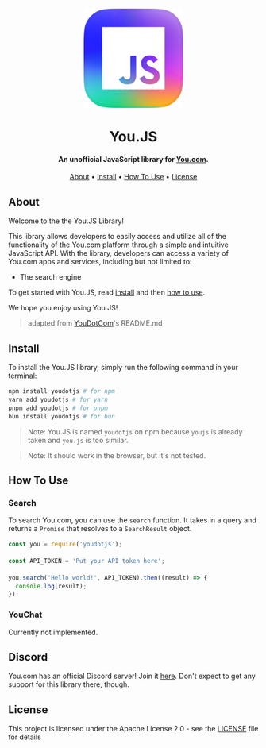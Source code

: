 
<h1 align="center">
  <br>
  <a href="https://github.com/SelfMadeSystem/You.JS"><img src="https://raw.githubusercontent.com/SelfMadeSystem/You.JS/main/assets/You.JS.png" alt="You.JS Logo" width="200"></a>
  <br>
  <br>
  You.JS
  <br>
</h1>

<h4 align="center">An unofficial JavaScript library for <a href="https://api.you.com/" target="_blank">You.com</a>.</h4>

<!-- TODO: Re-add the commented-out stuff but javascriptified -->

<!-- <div align="center">
  [![Python Version](https://img.shields.io/pypi/pyversions/youdotcom.svg)](https://pypi.org/project/youdotcom/)
  [![Dependencies Status](https://img.shields.io/badge/dependencies-up%20to%20date-brightgreen.svg)](https://github.com/silkepilon/youdotcom/pulls?utf8=%E2%9C%93&q=is%3Apr%20author%3Aapp%2Fdependabot)
  [![Code style: black](https://img.shields.io/badge/code%20style-black-000000.svg)](https://github.com/psf/black)
  [![Security: bandit](https://img.shields.io/badge/security-bandit-green.svg)](https://github.com/PyCQA/bandit)
  [![Pre-commit](https://img.shields.io/badge/pre--commit-enabled-brightgreen?logo=pre-commit&logoColor=white)](https://github.com/silkepilon/youdotcom/blob/master/.pre-commit-config.yaml)
  [![Semantic Versions](https://img.shields.io/badge/%20%20%F0%9F%93%A6%F0%9F%9A%80-semantic--versions-e10079.svg)](https://github.com/silkepilon/youdotcom/releases)
  [![License](https://img.shields.io/github/license/silkepilon/youdotcom)](https://github.com/silkepilon/youdotcom/blob/master/LICENSE)
  ![Coverage Report](assets/images/coverage.svg)
</div> -->

<p align="center">
  <a href="#about">About</a> •
  <!-- <a href="#key-features">Key Features</a> • -->
  <a href="#install">Install</a> •
  <a href="#how-to-use">How To Use</a> •
  <!-- <a href="#credits">Credits</a> • -->
  <a href="#license">License</a>
</p>

## About
Welcome to the the You.JS Library!

This library allows developers to easily access and utilize all of the functionality of the You.com platform through a simple and intuitive JavaScript API. With the library, developers can access a variety of You.com apps and services, including but not limited to:

* The search engine

To get started with You.JS, read <a href="#install">install</a> and then <a href="#how-to-use">how to use</a>.

We hope you enjoy using You.JS!
> adapted from [YouDotCom](https://github.com/YouAPI/YouDotCom)'s README.md


## Install

To install the You.JS library, simply run the following command in your terminal:

```bash
npm install youdotjs # for npm
yarn add youdotjs # for yarn
pnpm add youdotjs # for pnpm
bun install youdotjs # for bun
```

> Note: You.JS is named `youdotjs` on npm because `youjs` is already taken and `you.js` is too similar.

> Note: It should work in the browser, but it's not tested.

## How To Use

### Search

To search You.com, you can use the `search` function. It takes in a query and returns a `Promise` that resolves to a `SearchResult` object.

```javascript
const you = require('youdotjs');

const API_TOKEN = 'Put your API token here';

you.search('Hello world!', API_TOKEN).then((result) => {
  console.log(result);
});
```

### YouChat

Currently not implemented.

## Discord

You.com has an official Discord server! Join it [here](https://you.club). Don't expect to get any support for this library there, though.

## License

This project is licensed under the Apache License 2.0 - see the [LICENSE](LICENSE) file for details
